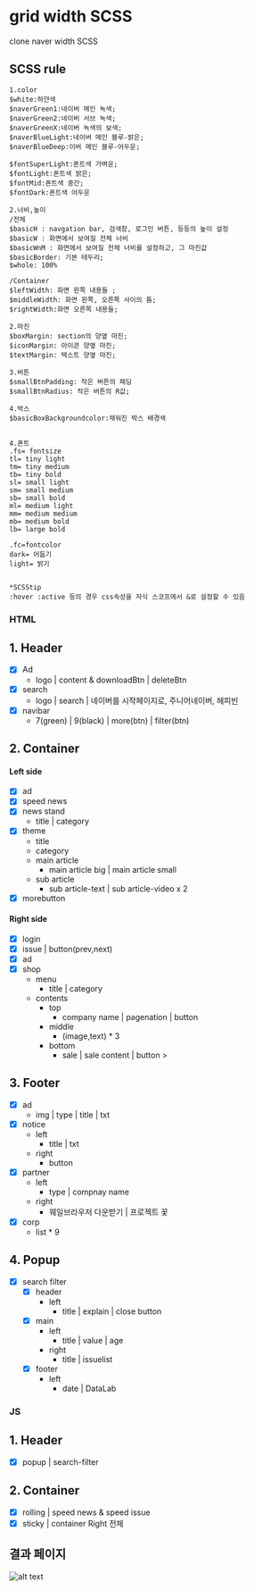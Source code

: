 # grid width SCSS
clone naver width SCSS

## SCSS rule
```
1.color
$white:하얀색
$naverGreen1:네이버 메인 녹색;
$naverGreen2:네이버 서브 녹색;
$naverGreenX:네이버 녹색의 보색;
$naverBlueLight:네이버 메인 블루-밝은;
$naverBlueDeep:이버 메인 블루-어두운;

$fontSuperLight:폰트색 가벼운;
$fontLight:폰트색 밝은;
$fontMid:폰트색 중간;
$fontDark:폰트색 어두운

2.너비,높이
/전체
$basicH : navgation bar, 검색창, 로그인 버튼, 등등의 높이 설정
$basicW : 화면에서 보여질 전체 너비 
$basicWnM : 화면에서 보여질 전체 너비를 설정하고, 그 마진값
$basicBorder: 기본 테두리;
$whole: 100%

/Container
$leftWidth: 화면 왼쪽 내용들 ;
$middleWidth: 화면 왼쪽, 오른쪽 사이의 틈;
$rightWidth:화면 오른쪽 내용들;

2.마진
$boxMargin: section의 양옆 마진;
$iconMargin: 아이콘 양옆 마진;
$textMargin: 텍스트 양옆 마진;

3.버튼
$smallBtnPadding: 작은 버튼의 패딩
$smallBtnRadius: 작은 버튼의 R값;

4.박스
$basicBoxBackgroundcolor:채워진 박스 배경색


4.폰트
.fs= fontsize
tl= tiny light
tm= tiny medium
tb= tiny bold
sl= small light
sm= small medium
sb= small bold
ml= medium light
mm= medium medium
mb= medium bold
lb= large bold

.fc=fontcolor
dark= 어둡기
light= 밝기


*SCSStip 
:hover :active 등의 경우 css속성을 자식 스코프에서 &로 설정할 수 있음
```

### HTML
## 1. Header 

- [x] Ad
   - logo | content & downloadBtn | deleteBtn
- [x] search
   - logo | search | 네이버를 시작페이지로, 주니어네이버, 헤피빈
- [x] navibar
  - 7(green) | 9(black) | more(btn) | filter(btn)


## 2. Container 

#### Left side

  - [x] ad
  - [x] speed news
  - [x] news stand 
       - title | category 
  - [x] theme
       - title
       - category
       - main article
         - main article big | main article small
       - sub article
           - sub article-text | sub article-video x 2
  - [x] morebutton

#### Right side
  - [x] login 
  - [x] issue | button(prev,next)
  - [x] ad
  - [x] shop
      - menu 
        - title | category 
      - contents
        - top
          - company name | pagenation | button 
        - middle
          - (image,text) * 3 
        - bottom
          - sale | sale content | button >

## 3. Footer 

  - [x] ad 
    - img | type | title | txt 
  - [x] notice
    - left
      - title | txt
    - right
      - button 
  - [x] partner
    - left
      - type | compnay name
    - right 
      - 웨일브라우저 다운받기 | 프로젝트 꽃 
  - [x] corp
    - list * 9

## 4. Popup

  - [x] search filter 
    - [x] header 
      - left
        - title | explain | close button
    - [x] main 
      - left
        - title | value | age  
      - right
        - title | issuelist
    - [x] footer 
      - left
        - date | DataLab


### JS

## 1. Header
  - [x] popup | search-filter 

## 2. Container 
  - [x] rolling | speed news & speed issue
  - [x] sticky  | container Right 전체
  
## 결과 페이지

![alt text](https://raw.githubusercontent.com/Lee-ji-soo/naverpage-SCSS/naverGrid.png?raw=true)
